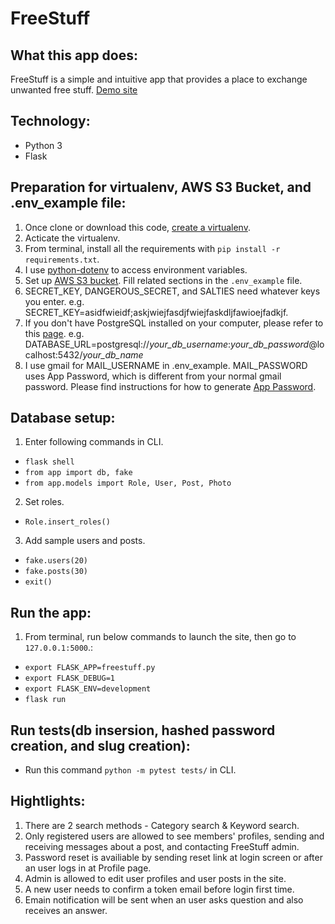 # FreeStuff

## What this app does:
FreeStuff is a simple and intuitive app that provides a place to exchange unwanted free stuff.
[Demo site](https://demo-freestuff.herokuapp.com/)

## Technology:
- Python 3
- Flask

## Preparation for virtualenv, AWS S3 Bucket, and .env_example file:
1. Once clone or download this code, [create a virtualenv](https://docs.python.org/3/library/venv.html).
2. Acticate the virtualenv.
3. From terminal, install all the requirements with `pip install -r requirements.txt`.
4. I use [python-dotenv](https://pypi.org/project/python-dotenv/) to access environment variables.
5. Set up [AWS S3 bucket](https://docs.aws.amazon.com/AmazonS3/latest/userguide/create-bucket-overview.html). Fill related sections in the `.env_example` file.
6. SECRET_KEY, DANGEROUS_SECRET, and SALTIES need whatever keys you enter. e.g. SECRET_KEY=asidfwieidf;askjwiejfasdjfwiejfaskdljfawioejfadkjf.
7. If you don't have PostgreSQL installed on your computer, please refer to this [page](https://www.postgresql.org/docs/current/installation.html). e.g. DATABASE_URL=postgresql://*your_db_username*:*your_db_password*@localhost:5432/*your_db_name*
8. I use gmail for MAIL_USERNAME in .env_example. MAIL_PASSWORD uses App Password, which is different from your normal gmail password.
   Please find instructions for how to generate [App Password](https://support.google.com/mail/answer/185833?hl=en).

## Database setup:

1. Enter following commands in CLI.
- `flask shell`
- `from app import db, fake`
- `from app.models import Role, User, Post, Photo`
2. Set roles.
- `Role.insert_roles()`
3. Add sample users and posts.
- `fake.users(20)`
- `fake.posts(30)`
- `exit()`

## Run the app:
1. From terminal, run below commands to launch the site, then go to `127.0.0.1:5000`.:
- `export FLASK_APP=freestuff.py`
- `export FLASK_DEBUG=1`
- `export FLASK_ENV=development`
- `flask run`


## Run tests(db insersion, hashed password creation, and slug creation):
- Run this command `python -m pytest tests/` in CLI.

## Hightlights:
1. There are 2 search methods - Category search & Keyword search.
2. Only registered users are allowed to see members' profiles, sending and receiving messages about a post, and contacting FreeStuff admin.
3. Password reset is availiable by sending reset link at login screen or after an user logs in at Profile page.
4. Admin is allowed to edit user profiles and user posts in the site.
5. A new user needs to confirm a token email before login first time.
6. Emain notification will be sent when an user asks question and also receives an answer.






